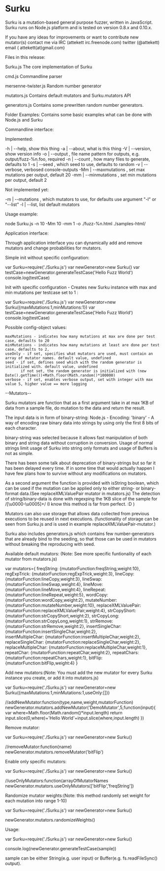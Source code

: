 Surku
=====

Surku is a mutation-based general purpose fuzzer, written in JavaScript. Surku runs on
Node.js platform and is tested on version 0.8.x and 0.10.x.

If you have any ideas for improvements or want to contribute new mutator(s) contact me via 
IRC (attekett  irc.freenode.com)
twitter (@attekett)
email ( attekett(at)gmail.com) 

Files in this release:

Surku.js
The core implementation of Surku

cmd.js
Commandline parser

mersenne-twister.js
Random number generator

mutators.js
Contains default mutators and Surku.mutators API

generators.js
Contains some prewritten random number generators.

Folder Examples:
Contains some basic examples what can be done with Node.js and Surku


Commandline interface:

Implemented:

-h | --help, show this thing
-a | --about, what is this thing
-V | --version, show version info
-o | --output <arg>, file name pattern for outputs, e.g. output/fuzz-%n.foo, required
-n | --count <arg>, how many files to generate, defaults to 1
-s | --seed <arg>, which seed to use, defaults to random
-v | --verbose, verbosed console-outputs
-Mm | --maxmutations <arg>, set max mutations per output, default 20
-mm | --minmutations <arg>, set min mutations per output, default 2

Not implemented yet:

-m | --mutations <arg>, which mutators to use, for defaults use argument "-l" or "--list"
-l | --list, list default mutators

Usage example:

node Surku.js -n 10 -Mm 10 -mm 1 -o ./fuzz-%n.html ./samples-html/

Application interface:

Through application interface you can dynamically add and remove mutators and change probabilities for mutators.

Simple init without specific configuration:

var Surku=require('./Surku.js')
var newGenerator=new Surku()
var testCase=newGenerator.generateTestCase('Hello Fuzz World')
console.log(testCase)

Init with specific configuration - Creates new Surku instance with max and min mutations per testcase set to 1 :

var Surku=require('./Surku.js')
var newGenerator=new Surku({maxMutations:1,minMutations:1})
var testCase=newGenerator.generateTestCase('Hello Fuzz World')
console.log(testCase)

Possible config-object values:
	
	maxMutations - indicates how many mutations at max are done per test case, defaults to 20
	minMutations - indicates how many mutations at least are done per test case, defaults to 2,
	useOnly - if set, specifies what mutators are used, must contain an array of mutator names. default value, undefined
	seed - if set, defines seed which with the random generator is initialized with. default value, undefined
		   if not set, the random generator is initialized with (new Date().getTime())+Math.floor(Math.random()*100000)
	verbose - if set, enables verbose output, set with integer with max value 5, higher value == more logging

--Mutators--

Surku mutators are function that as a first argument take in at max 1KB of data from a sample file, 
do mutation to the data and return the result. 

The input data is in form of binary-string:
Node.js - Encoding: 'binary' - A way of encoding raw binary data into strings by using only the first 8 bits of each character.

binary-string was selected because it allows fast manipulation of both binary and string data without corruption in
conversion. Usage of normal strings limit usage of Surku into string only formats and usage of Buffers is not as simple.

There has been some talk about deprecation of binary-strings but so far it has been delayed every time.
If in some time that would actually happen I have few plans how to survive without any modifications on
mutators.

As a second argument the function is provided with isString boolean, which can be used if the mutation 
can be applied only to either string- or binary-format data.(See replaceXMLValuePair mutator in mutators.js) 
The detection of string/binary-data is done with regexping the 1KB slice of the sample for /[\u0000-\u0005]+/ 
(I know this method is far from perfect. :D ) 

Mutators can also use storage that allows data collected from previous executions to be reused in next executions.
(functionality of storage can be seen from Surku.js and is used in example replaceXMLValuePair-mutator.)

Surku also includes generators.js which contains few number-generators that are already bind to the seeding, so
that those can be used in mutators without breaking the reproducing with seed.


Available default mutators: (Note: See more specific funtionality of each mutator from mutators.js)

var mutators={
	freqString:
		{mutatorFunction:freqString,weight:10},
	regExpTrick:
		{mutatorFunction:regExpTrick,weight:3},
	lineCopy:
		{mutatorFunction:lineCopy,weight:3},
	lineSwap:
		{mutatorFunction:lineSwap,weight:4},
	lineMove:
		{mutatorFunction:lineMove,weight:4},
	lineRepeat:
		{mutatorFunction:lineRepeat,weight:5},
	wordCopy:
		{mutatorFunction:wordCopy,weight:2}, 
	mutateNumber:
		{mutatorFunction:mutateNumber,weight:10},
	replaceXMLValuePair:
		{mutatorFunction:replaceXMLValuePair,weight:4},	
	strCopyShort:
		{mutatorFunction:strCopyShort,weight:2},
	strCopyLong:
		{mutatorFunction:strCopyLong,weight:1},	
	strRemove:
		{mutatorFunction:strRemove,weight:2},
	insertSingleChar:
		{mutatorFunction:insertSingleChar,weight:2},	
	insertMultipleChar:
		{mutatorFunction:insertMultipleChar,weight:2},
	replaceSingleChar:
		{mutatorFunction:replaceSingleChar,weight:2},	
	replaceMultipleChar:
		{mutatorFunction:replaceMultipleChar,weight:1},
	repeatChar:
		{mutatorFunction:repeatChar,weight:2},
	repeatChars:
		{mutatorFunction:repeatChars,weight:1},
	bitFlip:
		{mutatorFunction:bitFlip,weight:4}
}

Add new mutators:(Note:  You must add the new mutator for every Surku instance you create, 
							or add it into mutators.js)

var Surku=require('./Surku.js')
var newGenerator=new Surku({maxMutations:1,minMutations:1,useOnly:[]})

//addNewMutator:function(type,name,weight,mutatorFunction)
newGenerator.mutators.addNewMutator('DemoMutator',5,function(input){
	var where=Math.floor(Math.random()*input.length)
	return input.slice(0,where)+'Hello World'+input.slice(where,input.length)
})

Remove mutator: 

var Surku=require('./Surku.js')
var newGenerator=new Surku()

//removeMutator:function(name)
newGenerator.mutators.removeMutator('bitFlip')


Enable only specific mutators:

var Surku=require('./Surku.js')
var newGenerator=new Surku()

//useOnlyMutators:function(arrayOfMutatorNames
newGenerator.mutators.useOnlyMutators(['bitFlip','freqString'])

Randomize mutator weights:(Note: this method randomly set weight for each mutation into range 1-10)

var Surku=require('./Surku.js')
var newGenerator=new Surku()

newGenerator.mutators.randomizeWeights()

Usage:

var Surku=require('./Surku.js')
var newGenerator=new Surku()

console.log(newGenerator.generateTestCase(sample))

sample can be either String(e.g. user input) or Buffer(e.g. fs.readFileSync() output). 

